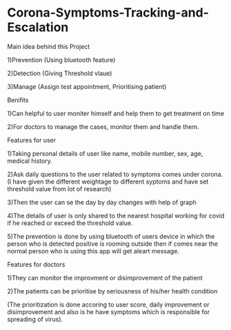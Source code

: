 # Corona-Symptoms-Tracking-and-Escalation

Main idea behind this Project

1)Prevention (Using bluetooth feature)

2)Detection (Giving Threshold vlaue)

3)Manage (Assign test appointment, Prioritising patient)

Benifits

1)Can helpful to user moniter himself and help them to get treatment on time

2)For doctors to manage the cases, monitor them and handle them.

Features for user

1)Taking personal details of user like name, mobile number, sex, age, medical history.

2)Ask daily questions to the user related to symptoms comes under corona.
(I have given the different weightage to different syptoms and have set threshold value from lot of research)

3)Then the user can se the day by day changes with help of graph

4)The details of user is only shared to the nearest hospital working for covid if he reached or exceed the threshold value.

5)The prevention is done by using bluetooth of users device in which the person who is detected positive is rooming outside
 then if comes near the normal person who is using this app will get aleart message.

Features for doctors

1)They can monitor the improvment or disimprovement of the patient  

2)The patients can be prioritise by seriousness of his/her health condition

(The prioritization is done accoring to user score, daily improvement or disimprovement and also is he have symptoms which is 
responsible for spreading of virus).
